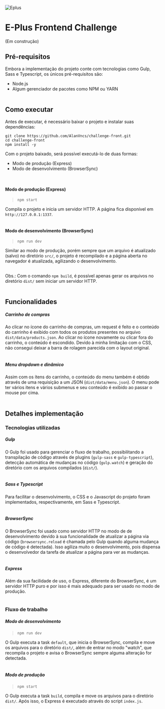 

![Eplus](https://www.agenciaeplus.com.br/wp-content/themes/eplus/images/agencia-eplus-n-logo.png)

# E-Plus Frontend Challenge

(Em construção)

## Pré-requisitos
Embora a implementação do projeto conte com tecnologias como Gulp, Sass e Typescript, os únicos pré-requisitos são:
- Node.js
- Algum gerenciador de pacotes como NPM ou YARN
<br><br>

## Como executar
Antes de executar, é necessário baixar o projeto e instalar suas dependências:
```
git clone https://github.com/AlanVncs/challenge-front.git
cd challenge-front
npm install -y
```

Com o projeto baixado, será possível executá-lo de duas formas:
- Modo de produção (Express)
- Modo de desenvolvimento (BrowserSync)
<br>

#### Modo de produção (Express)
> `npm start`

Compila o projeto e inicia um servidor HTTP. A página fica disponível em `http://127.0.0.1:1337`.
<br><br>

#### Modo de desenvolvimento (BrowserSync)
> `npm run dev`

Similar ao modo de produção, porém sempre que um arquivo é atualizado (salvo) no diretório `src/`, o projeto é recompilado e a página aberta no navegador é atualizada, agilizando o desenvolvimento.
<br><br>

Obs.: Com o comando `npm build`, é possível apenas gerar os arquivos no diretório `dist/` sem iniciar um servidor HTTP.
<br><br>

## Funcionalidades
##### Carrinho de compras
Ao clicar no ícone do carrinho de compras, um request é feito e o conteúdo do carrinho é exibido com todos os produtos presentes no arquivo `dist/data/products.json`. Ao clicar no ícone novamente ou clicar fora do carrinho, o conteúdo é escondido.
Devido à minha limitação com o CSS, não consegui deixar a barra de rolagem parecida com o layout original.
<br><br>

##### Menu dropdown e dinâmico
Assim com os ítens do carrinho, o conteúdo do menu também é obtido através de uma requisição a um JSON (`dist/data/menu.json`). O menu pode ter vários itens e vários submenus e seu conteúdo é exibido ao passar o mouse por cima.
 <br><br>
 
 
## Detalhes implementação
 
### Tecnologias utilizadas

##### Gulp
O Gulp foi usado para gerenciar o fluxo de trabalho, possibilitando a transpilação de código através de plugins (`gulp-sass` e `gulp-typescript`), detecção automática de mudanças no código (`gulp.watch`) e geração do diretório com os arquivos compilados (`dist/`).
<br><br>

##### Sass e Typescript
Para facilitar o desenvolvimento, o CSS e o Javascript do projeto foram implementados, respectivamente, em Sass e Typescript.
<br><br>

##### BrowserSync
O BrowserSync foi usado como servidor HTTP no modo de de desenvolvimento devido à sua funcionalidade de atualizar a página via código (`browsersync.reload` é chamada pelo Gulp quando alguma mudança de código é detectada). Isso agiliza muito o desenvolvimento, pois dispensa o desenvolvedor da tarefa de atualizar a página para ver as mudanças.
<br><br>

##### Express
Além da sua facilidade de uso, o Express, diferente do BrowserSync, é um servidor HTTP puro e por isso é mais adequado para ser usado no modo de produção.
<br><br>

### Fluxo de trabalho

##### Modo de desenvolvimento
> ```npm run dev```

O Gulp executa a task `default`, que inicia o BrowserSync, compila e move os arquivos para o diretório `dist/`, além de entrar no modo "watch", que recompila o projeto e avisa o BrowserSync sempre alguma alteração for detectada.
<br><br>

##### Modo de produção
> ```npm start```

O Gulp executa a task `build`,  compila e move os arquivos para o diretório `dist/`.  Após isso, o Express é executado através do script `index.js`.
<br><br>
